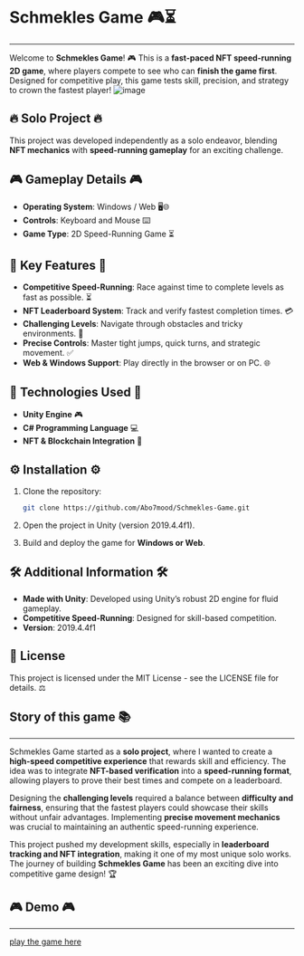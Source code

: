 
# Schmekles Game 🎮⏳
--------------------------
Welcome to **Schmekles Game**! 🎮 This is a **fast-paced NFT speed-running 2D game**, where players compete to see who can **finish the game first**. Designed for competitive play, this game tests skill, precision, and strategy to crown the fastest player!
![image](https://github.com/user-attachments/assets/50fef345-313a-4ddb-8c38-c7bb3f12e1c8)
## 🔥 Solo Project 🔥
This project was developed independently as a solo endeavor, blending **NFT mechanics** with **speed-running gameplay** for an exciting challenge.

## 🎮 Gameplay Details 🎮

- **Operating System**: Windows / Web 🖥️🌐
- **Controls**: Keyboard and Mouse ⌨️
- **Game Type**: 2D Speed-Running Game ⏳

## 🌟 Key Features 🌟

- **Competitive Speed-Running**: Race against time to complete levels as fast as possible. ⏳
- **NFT Leaderboard System**: Track and verify fastest completion times. 💳
- **Challenging Levels**: Navigate through obstacles and tricky environments. 🌲
- **Precise Controls**: Master tight jumps, quick turns, and strategic movement. ✅
- **Web & Windows Support**: Play directly in the browser or on PC. 🌐

## 🔧 Technologies Used 🔧

- **Unity Engine** 🎮
- **C# Programming Language** 💻
- **NFT & Blockchain Integration** 🔑

## ⚙️ Installation ⚙️

1. Clone the repository:

   ```bash
   git clone https://github.com/Abo7mood/Schmekles-Game.git
   ```
2. Open the project in Unity (version 2019.4.4f1).
3. Build and deploy the game for **Windows or Web**.

## 🛠️ Additional Information 🛠️

- **Made with Unity**: Developed using Unity’s robust 2D engine for fluid gameplay.
- **Competitive Speed-Running**: Designed for skill-based competition.
- **Version**: 2019.4.4f1

## 📜 License

This project is licensed under the MIT License - see the LICENSE file for details. ⚖️

## Story of this game 📚
--------------------------

Schmekles Game started as a **solo project**, where I wanted to create a **high-speed competitive experience** that rewards skill and efficiency. The idea was to integrate **NFT-based verification** into a **speed-running format**, allowing players to prove their best times and compete on a leaderboard.

Designing the **challenging levels** required a balance between **difficulty and fairness**, ensuring that the fastest players could showcase their skills without unfair advantages. Implementing **precise movement mechanics** was crucial to maintaining an authentic speed-running experience.

This project pushed my development skills, especially in **leaderboard tracking and NFT integration**, making it one of my most unique solo works. The journey of building **Schmekles Game** has been an exciting dive into competitive game design! 🏆

## 🎮 Demo 🎮
--------------------------

[play the game here
](https://abo-7mood.itch.io/sch)

